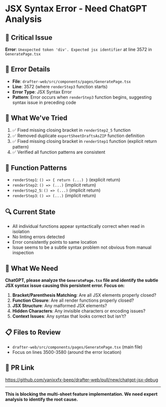 # JSX Syntax Error - Need ChatGPT Analysis

## 🚨 **Critical Issue**
**Error**: `Unexpected token 'div'. Expected jsx identifier` at line 3572 in `GeneratePage.tsx`

## 📍 **Error Details**
- **File**: `drafter-web/src/components/pages/GeneratePage.tsx`
- **Line**: 3572 (where `renderStep3` function starts)
- **Error Type**: JSX Syntax Error
- **Pattern**: Error occurs when `renderStep3` function begins, suggesting syntax issue in preceding code

## 🔧 **What We've Tried**
1. ✅ Fixed missing closing bracket in `renderStep2_5` function
2. ✅ Removed duplicate `exportSheetDraftsAsZIP` function definition  
3. ✅ Fixed missing closing bracket in `renderStep1` function (explicit return pattern)
4. ✅ Verified all function patterns are consistent

## 🧩 **Function Patterns**
- `renderStep1`: `() => { return (...) }` (explicit return)
- `renderStep2`: `() => (...)` (implicit return)
- `renderStep2_5`: `() => (...)` (implicit return)
- `renderStep3`: `() => (...)` (implicit return)

## 🔍 **Current State**
- All individual functions appear syntactically correct when read in isolation
- No linting errors detected
- Error consistently points to same location
- Issue seems to be a subtle syntax problem not obvious from manual inspection

## 🎯 **What We Need**
**ChatGPT, please analyze the `GeneratePage.tsx` file and identify the subtle JSX syntax issue causing this persistent error. Focus on:**

1. **Bracket/Parenthesis Matching**: Are all JSX elements properly closed?
2. **Function Closure**: Are all render functions properly closed?
3. **JSX Structure**: Any malformed JSX elements?
4. **Hidden Characters**: Any invisible characters or encoding issues?
5. **Context Issues**: Any syntax that looks correct but isn't?

## 📋 **Files to Review**
- `drafter-web/src/components/pages/GeneratePage.tsx` (main file)
- Focus on lines 3500-3580 (around the error location)

## 🔗 **PR Link**
https://github.com/yanixxfx-beep/drafter-web/pull/new/chatgpt-jsx-debug

---

**This is blocking the multi-sheet feature implementation. We need expert analysis to identify the root cause.**

